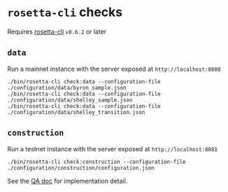 # `rosetta-cli` checks

Requires [rosetta-cli] `v0.6.2` or later

## `data`
Run a mainnet instance with the server exposed at `http://localhost:8080`
``` console
./bin/rosetta-cli check:data --configuration-file ./configuration/data/byron_sample.json
./bin/rosetta-cli check:data --configuration-file ./configuration/data/shelley_sample.json
./bin/rosetta-cli check:data --configuration-file ./configuration/data/shelley_transition.json
```

## `construction`
Run a testnet instance with the server exposed at `http://localhost:8081`
``` console
./bin/rosetta-cli check:construction --configuration-file ./configuration/construction/configuration.json
```

See the [QA doc] for implementation detail.

[rosetta-cli]: https://github.com/coinbase/rosetta-cli#install
[QA doc]: ../../docs/QA.md
